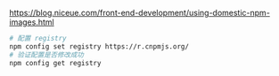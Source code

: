 
https://blog.niceue.com/front-end-development/using-domestic-npm-images.html

```sh
# 配置 registry
npm config set registry https://r.cnpmjs.org/
# 验证配置是否修改成功
npm config get registry
```